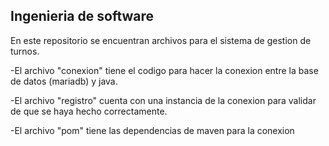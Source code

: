 ## Ingenieria de software

En este repositorio se encuentran archivos para el sistema de gestion de turnos.

-El archivo "conexion" tiene el codigo para hacer la conexion entre la base de datos (mariadb) y java.


-El archivo "registro" cuenta con una instancia de la conexion para validar de que se haya hecho correctamente.


-El archivo "pom" tiene las dependencias de maven para la conexion
